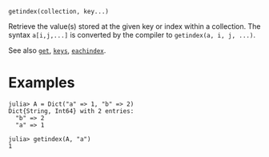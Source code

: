 ```
getindex(collection, key...)
```

Retrieve the value(s) stored at the given key or index within a collection. The syntax `a[i,j,...]` is converted by the compiler to `getindex(a, i, j, ...)`.

See also [`get`](@ref), [`keys`](@ref), [`eachindex`](@ref).

# Examples

```jldoctest
julia> A = Dict("a" => 1, "b" => 2)
Dict{String, Int64} with 2 entries:
  "b" => 2
  "a" => 1

julia> getindex(A, "a")
1
```
